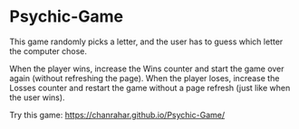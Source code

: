 # Psychic-Game

This game randomly picks a letter, and the user has to guess which letter the computer chose. 

When the player wins, increase the Wins counter and start the game over again (without refreshing the page).
When the player loses, increase the Losses counter and restart the game without a page refresh (just like when the user wins).

Try this game: https://chanrahar.github.io/Psychic-Game/
